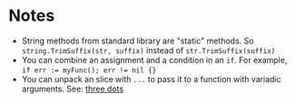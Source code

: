 # Notes

* String methods from standard library are "static" methods. So `string.TrimSuffix(str, suffix)` instead of `str.TrimSuffix(suffix)`
* You can combine an assignment and a condition in an `if`. For example, `if err := myFunc(); err != nil {}`
* You can unpack an slice with `...` to pass it to a function with variadic arguments. See: [three dots](https://programming.guide/go/three-dots-ellipsis.html)